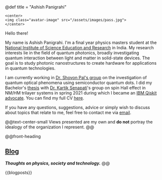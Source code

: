@def title = "Ashish Panigrahi"

~~~
<center>
<img class="avatar-image" src="/assets/images/pass.jpg">
</center>
~~~

Hello there!

My name is Ashish Panigrahi. I'm a final year physics masters student at the [National Institute of Science Education and Research](https://www.niser.ac.in) in India. My research interests lie in the field of quantum photonics, broadly investigating quantum interaction between light and matter in solid-state devices. The goal is to study photonic nanostructures to create hardware for applications in quantum technologies.

I am currently working in [Dr. Shovon Pal's group](https://palshovon.wixsite.com/uthd) on the investigation of quantum optical phenomena using semiconductor quantum dots. I did my Bachelor's [thesis](assets/files/thesis.pdf) with [Dr. Kartik Senapati](https://www.niser.ac.in/users/kartik#profile-main)'s group on spin Hall effect in NM/HM trilayer systems in spring 2021 during which I became an [IBM Qiskit advocate](https://qiskit.org/advocates/). You can find my full CV [here](assets/files/cv.pdf).

If you have any questions, suggestions, advice or simply wish to discuss about topics that relate to me, feel free to contact me via [email](mailto:ashish.panigrahi@niser.ac.in).

@@text-center-small
Views presented are my own and **do not** portray the idealogy of the organization I
represent.
@@

@@front-heading
## [Blog](/blog/)

**_Thoughts on physics, society and technology._**
@@

{{blogposts}}
